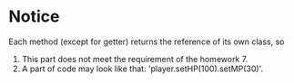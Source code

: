 # Notice
Each method (except for getter) returns the reference of its own class, so
1. This part does not meet the requirement of the homework 7.
2. A part of code may look like that: 'player.setHP(100).setMP(30)'.